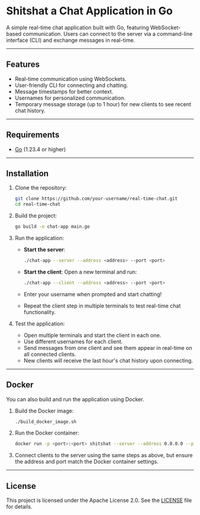 # Shitshat a Chat Application in Go

A simple real-time chat application built with Go, featuring WebSocket-based communication. Users can connect to the server via a command-line interface (CLI) and exchange messages in real-time.

---

## Features

- Real-time communication using WebSockets.
- User-friendly CLI for connecting and chatting.
- Message timestamps for better context.
- Usernames for personalized communication.
- Temporary message storage (up to 1 hour) for new clients to see recent chat history.

---

## Requirements

- [Go](https://golang.org/doc/install) (1.23.4 or higher)

---

## Installation

1. Clone the repository:

   ```bash
   git clone https://github.com/your-username/real-time-chat.git
   cd real-time-chat
   ```

2. Build the project:

   ```bash
   go build -o chat-app main.go
   ```

3. Run the application:

   - **Start the server**:
     ```bash
     ./chat-app --server --address <address> --port <port>
     ```

   - **Start the client**:
     Open a new terminal and run:
     ```bash
     ./chat-app --client --address <address> --port <port>
     ```

   - Enter your username when prompted and start chatting!

   - Repeat the client step in multiple terminals to test real-time chat functionality.

4. Test the application:

   - Open multiple terminals and start the client in each one.
   - Use different usernames for each client.
   - Send messages from one client and see them appear in real-time on all connected clients.
   - New clients will receive the last hour's chat history upon connecting.

---

## Docker

You can also build and run the application using Docker.

1. Build the Docker image:

   ```bash
   ./build_docker_image.sh
   ```

2. Run the Docker container:

   ```bash
   docker run -p <port>:<port> shitshat --server --address 0.0.0.0 --port <port>
   ```

3. Connect clients to the server using the same steps as above, but ensure the address and port match the Docker container settings.

---

## License

This project is licensed under the Apache License 2.0. See the [LICENSE](LICENSE) file for details.